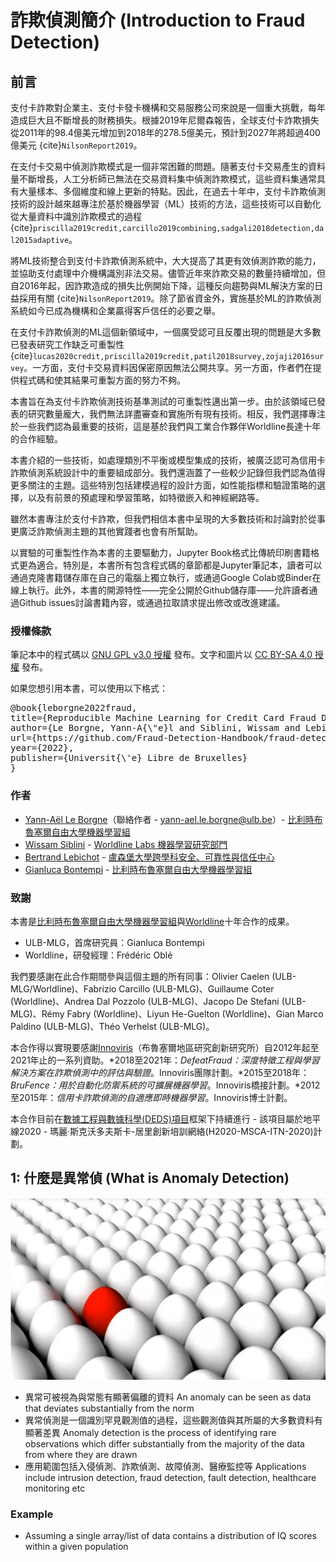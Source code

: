 # 詐欺偵測簡介 (Introduction to Fraud Detection)
## 前言
支付卡詐欺對企業主、支付卡發卡機構和交易服務公司來說是一個重大挑戰，每年造成巨大且不斷增長的財務損失。根據2019年尼爾森報告，全球支付卡詐欺損失從2011年的98.4億美元增加到2018年的278.5億美元，預計到2027年將超過400億美元 {cite}`NilsonReport2019`。

在支付卡交易中偵測詐欺模式是一個非常困難的問題。隨著支付卡交易產生的資料量不斷增長，人工分析師已無法在交易資料集中偵測詐欺模式，這些資料集通常具有大量樣本、多個維度和線上更新的特點。因此，在過去十年中，支付卡詐欺偵測技術的設計越來越專注於基於機器學習（ML）技術的方法，這些技術可以自動化從大量資料中識別詐欺模式的過程 {cite}`priscilla2019credit,carcillo2019combining,sadgali2018detection,dal2015adaptive`。

將ML技術整合到支付卡詐欺偵測系統中，大大提高了其更有效偵測詐欺的能力，並協助支付處理中介機構識別非法交易。儘管近年來詐欺交易的數量持續增加，但自2016年起，因詐欺造成的損失比例開始下降，這種反向趨勢與ML解決方案的日益採用有關 {cite}`NilsonReport2019`。除了節省資金外，實施基於ML的詐欺偵測系統如今已成為機構和企業贏得客戶信任的必要之舉。

在支付卡詐欺偵測的ML這個新領域中，一個廣受認可且反覆出現的問題是大多數已發表研究工作缺乏可重製性 {cite}`lucas2020credit,priscilla2019credit,patil2018survey,zojaji2016survey`。一方面，支付卡交易資料因保密原因無法公開共享。另一方面，作者們在提供程式碼和使其結果可重製方面的努力不夠。

本書旨在為支付卡詐欺偵測技術基準測試的可重製性邁出第一步。由於該領域已發表的研究數量龐大，我們無法詳盡審查和實施所有現有技術。相反，我們選擇專注於一些我們認為最重要的技術，這是基於我們與工業合作夥伴Worldline長達十年的合作經驗。

本書介紹的一些技術，如處理類別不平衡或模型集成的技術，被廣泛認可為信用卡詐欺偵測系統設計中的重要組成部分。我們還涵蓋了一些較少記錄但我們認為值得更多關注的主題。這些特別包括建模過程的設計方面，如性能指標和驗證策略的選擇，以及有前景的預處理和學習策略，如特徵嵌入和神經網路等。

雖然本書專注於支付卡詐欺，但我們相信本書中呈現的大多數技術和討論對於從事更廣泛詐欺偵測主題的其他實踐者也會有所幫助。

以實驗的可重製性作為本書的主要驅動力，Jupyter Book格式比傳統印刷書籍格式更為適合。特別是，本書所有包含程式碼的章節都是Jupyter筆記本，讀者可以通過克隆書籍儲存庫在自己的電腦上獨立執行，或通過Google Colab或Binder在線上執行。此外，本書的開源特性——完全公開於Github儲存庫——允許讀者通過Github issues討論書籍內容，或通過拉取請求提出修改或改進建議。

### 授權條款

筆記本中的程式碼以 [GNU GPL v3.0 授權](https://www.gnu.org/licenses/gpl-3.0.en.html) 發布。文字和圖片以 [CC BY-SA 4.0 授權](https://creativecommons.org/licenses/by-sa/4.0/) 發布。

如果您想引用本書，可以使用以下格式：

<pre>
@book{leborgne2022fraud,
title={Reproducible Machine Learning for Credit Card Fraud Detection - Practical Handbook},
author={Le Borgne, Yann-A{\"e}l and Siblini, Wissam and Lebichot, Bertrand and Bontempi, Gianluca},
url={https://github.com/Fraud-Detection-Handbook/fraud-detection-handbook},
year={2022},
publisher={Universit{\'e} Libre de Bruxelles}
}
</pre>

### 作者

- [Yann-Aël Le Borgne](https://yannael.github.io/)（聯絡作者 - [yann-ael.le.borgne@ulb.be](mailto:yann-ael.le.borgne@ulb.be)）- [比利時布魯塞爾自由大學機器學習組](http://mlg.ulb.ac.be)
- [Wissam Siblini](https://www.linkedin.com/in/wissam-siblini) - [Worldline Labs 機器學習研究部門](https://worldline.com)
- [Bertrand Lebichot](https://b-lebichot.github.io/) - [盧森堡大學跨學科安全、可靠性與信任中心](https://wwwfr.uni.lu/snt)
- [Gianluca Bontempi](https://mlg.ulb.ac.be/wordpress/members-2/gianluca-bontempi/) - [比利時布魯塞爾自由大學機器學習組](http://mlg.ulb.ac.be)

### 致謝

本書是[比利時布魯塞爾自由大學機器學習組](http://mlg.ulb.ac.be)與[Worldline](https://worldline.com)十年合作的成果。

- ULB-MLG，首席研究員：Gianluca Bontempi
- Worldline，研發經理：Frédéric Oblé

我們要感謝在此合作期間參與這個主題的所有同事：Olivier Caelen (ULB-MLG/Worldline)、Fabrizio Carcillo (ULB-MLG)、Guillaume Coter (Worldline)、Andrea Dal Pozzolo (ULB-MLG)、Jacopo De Stefani (ULB-MLG)、Rémy Fabry (Worldline)、Liyun He-Guelton (Worldline)、Gian Marco Paldino (ULB-MLG)、Théo Verhelst (ULB-MLG)。

本合作得以實現要感謝[Innoviris](https://innoviris.brussels)（布魯塞爾地區研究創新研究所）自2012年起至2021年止的一系列資助。*2018至2021年：*DefeatFraud：深度特徵工程與學習解決方案在詐欺偵測中的評估與驗證*。Innoviris團隊計劃。*2015至2018年：*BruFence：用於自動化防禦系統的可擴展機器學習*。Innoviris橋接計劃。*2012至2015年：*信用卡詐欺偵測的自適應即時機器學習*。Innoviris博士計劃。

本合作目前在[數據工程與數據科學(DEDS)項目](https://deds.ulb.ac.be/)框架下持續進行 - 該項目屬於地平線2020 - 瑪麗·斯克沃多夫斯卡-居里創新培訓網絡(H2020-MSCA-ITN-2020)計劃。

## 1: 什麼是異常偵 (What is Anomaly Detection)
![alt text](../images/anomaly_detection.png "Anomaly detection")

- 異常可被視為與常態有顯著偏離的資料 An anomaly can be seen as data that deviates substantially from the norm 
- 異常偵測是一個識別罕見觀測值的過程，這些觀測值與其所屬的大多數資料有顯著差異 Anomaly detection is the process of identifying rare observations which differ substantially from the majority of the data from where they are drawn
- 應用範圍包括入侵偵測、詐欺偵測、故障偵測、醫療監控等 Applications include intrusion detection, fraud detection, fault detection, healthcare monitoring etc



### Example
- Assuming a single array/list of data contains a distribution of IQ scores within a given population